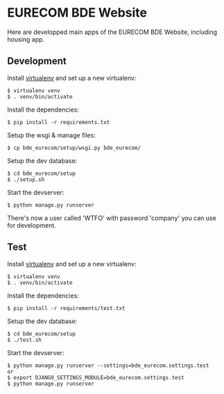 EURECOM BDE Website
===================

Here are developped main apps of the EURECOM BDE Website, including housing app.

Development
-----------

Install [virtualenv](https://virtualenv.pypa.io/en/latest/virtualenv.html) and set up a new virtualenv:

    $ virtualenv venv
    $ . venv/bin/activate

Install the dependencies:

    $ pip install -r requirements.txt

Setup the wsgi & manage files:

    $ cp bde_eurecom/setup/wsgi.py bde_eurecom/

Setup the dev database:

    $ cd bde_eurecom/setup
    $ ./setup.sh

Start the devserver:

    $ python manage.py runserver

There's now a user called 'WTFO' with password 'company' you can use for development.

Test
----

Install [virtualenv](https://virtualenv.pypa.io/en/latest/virtualenv.html) and set up a new virtualenv:

    $ virtualenv venv
    $ . venv/bin/activate

Install the dependencies:

    $ pip install -r requirements/test.txt

Setup the dev database:

    $ cd bde_eurecom/setup
    $ ./test.sh

Start the devserver:

    $ python manage.py runserver --settings=bde_eurecom.settings.test
    or 
    $ export DJANGO_SETTINGS_MODULE=bde_eurecom.settings.test
    $ python manage.py runserver